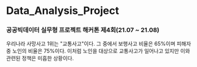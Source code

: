 # Data_Analysis_Project
### 공공빅데이터 실무형 프로젝트 해커톤 제4회(21.07 ~ 21.08)

우리나라 사망사고 1위는 "교통사고"이다. 그 중에서 보행사고 비율은 65%이며 피해자 중 노인의 비율은 75%이다.
이처럼 노인을 대상으로 교통사고가 일어나고 있지만 이와 관련된 정책은 미흡한 상황이다.
